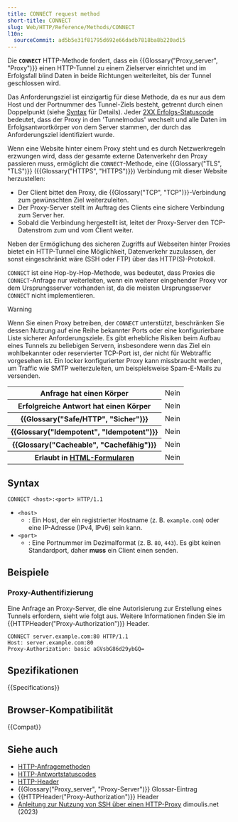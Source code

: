 ```yaml
---
title: CONNECT request method
short-title: CONNECT
slug: Web/HTTP/Reference/Methods/CONNECT
l10n:
  sourceCommit: ad5b5e31f81795d692e66dadb7818ba8b220ad15
---
```


Die **`CONNECT`** HTTP-Methode fordert, dass ein {{Glossary("Proxy_server", "Proxy")}} einen HTTP-Tunnel zu einem Zielserver einrichtet und im Erfolgsfall blind Daten in beide Richtungen weiterleitet, bis der Tunnel geschlossen wird.

Das Anforderungsziel ist einzigartig für diese Methode, da es nur aus dem Host und der Portnummer des Tunnel-Ziels besteht, getrennt durch einen Doppelpunkt (siehe [Syntax](#syntax) für Details).
Jeder [2XX Erfolgs-Statuscode](/de/docs/Web/HTTP/Reference/Status#successful_responses) bedeutet, dass der Proxy in den 'Tunnelmodus' wechselt und alle Daten im Erfolgsantwortkörper von dem Server stammen, der durch das Anforderungsziel identifiziert wurde.

Wenn eine Website hinter einem Proxy steht und es durch Netzwerkregeln erzwungen wird, dass der gesamte externe Datenverkehr den Proxy passieren muss, ermöglicht die `CONNECT`-Methode, eine {{Glossary("TLS", "TLS")}} ({{Glossary("HTTPS", "HTTPS")}}) Verbindung mit dieser Website herzustellen:

- Der Client bittet den Proxy, die {{Glossary("TCP", "TCP")}}-Verbindung zum gewünschten Ziel weiterzuleiten.
- Der Proxy-Server stellt im Auftrag des Clients eine sichere Verbindung zum Server her.
- Sobald die Verbindung hergestellt ist, leitet der Proxy-Server den TCP-Datenstrom zum und vom Client weiter.

Neben der Ermöglichung des sicheren Zugriffs auf Webseiten hinter Proxies bietet ein HTTP-Tunnel eine Möglichkeit, Datenverkehr zuzulassen, der sonst eingeschränkt wäre (SSH oder FTP) über das HTTP(S)-Protokoll.

`CONNECT` ist eine Hop-by-Hop-Methode, was bedeutet, dass Proxies die `CONNECT`-Anfrage nur weiterleiten, wenn ein weiterer eingehender Proxy vor dem Ursprungsserver vorhanden ist, da die meisten Ursprungsserver `CONNECT` nicht implementieren.

> [!WARNING]
> Wenn Sie einen Proxy betreiben, der `CONNECT` unterstützt, beschränken Sie dessen Nutzung auf eine Reihe bekannter Ports oder eine konfigurierbare Liste sicherer Anforderungsziele.
> Es gibt erhebliche Risiken beim Aufbau eines Tunnels zu beliebigen Servern, insbesondere wenn das Ziel ein wohlbekannter oder reservierter TCP-Port ist, der nicht für Webtraffic vorgesehen ist.
> Ein locker konfigurierter Proxy kann missbraucht werden, um Traffic wie SMTP weiterzuleiten, um beispielsweise Spam-E-Mails zu versenden.

<table class="properties">
  <tbody>
    <tr>
      <th scope="row">Anfrage hat einen Körper</th>
      <td>Nein</td>
    </tr>
    <tr>
      <th scope="row">Erfolgreiche Antwort hat einen Körper</th>
      <td>Nein</td>
    </tr>
    <tr>
      <th scope="row">{{Glossary("Safe/HTTP", "Sicher")}}</th>
      <td>Nein</td>
    </tr>
    <tr>
      <th scope="row">{{Glossary("Idempotent", "Idempotent")}}</th>
      <td>Nein</td>
    </tr>
    <tr>
      <th scope="row">{{Glossary("Cacheable", "Cachefähig")}}</th>
      <td>Nein</td>
    </tr>
    <tr>
      <th scope="row">
        Erlaubt in <a href="/de/docs/Learn_web_development/Extensions/Forms">HTML-Formularen</a>
      </th>
      <td>Nein</td>
    </tr>
  </tbody>
</table>

## Syntax

```http
CONNECT <host>:<port> HTTP/1.1
```

- `<host>`
  - : Ein Host, der ein registrierter Hostname (z. B. `example.com`) oder eine IP-Adresse (IPv4, IPv6) sein kann.
- `<port>`
  - : Eine Portnummer im Dezimalformat (z. B. `80`, `443`). Es gibt keinen Standardport, daher **muss** ein Client einen senden.

## Beispiele

### Proxy-Authentifizierung

Eine Anfrage an Proxy-Server, die eine Autorisierung zur Erstellung eines Tunnels erfordern, sieht wie folgt aus.
Weitere Informationen finden Sie im {{HTTPHeader("Proxy-Authorization")}} Header.

```http
CONNECT server.example.com:80 HTTP/1.1
Host: server.example.com:80
Proxy-Authorization: basic aGVsbG86d29ybGQ=
```

## Spezifikationen

{{Specifications}}

## Browser-Kompatibilität

{{Compat}}

## Siehe auch

- [HTTP-Anfragemethoden](/de/docs/Web/HTTP/Reference/Methods)
- [HTTP-Antwortstatuscodes](/de/docs/Web/HTTP/Reference/Status)
- [HTTP-Header](/de/docs/Web/HTTP/Reference/Headers)
- {{Glossary("Proxy_server", "Proxy-Server")}} Glossar-Eintrag
- {{HTTPHeader("Proxy-Authorization")}} Header
- [Anleitung zur Nutzung von SSH über einen HTTP-Proxy](https://www.dimoulis.net/posts/ssh-over-proxy/) dimoulis.net (2023)

